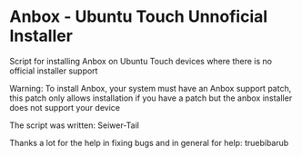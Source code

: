 # Anbox - Ubuntu Touch Unnoficial Installer
Script for installing Anbox on Ubuntu Touch devices where there is no official installer support


Warning: To install Anbox, your system must have an Anbox support patch, this patch only allows installation if you have a patch but the anbox installer does not support your device



The script was written: Seiwer-Tail

Thanks a lot for the help in fixing bugs and in general for help: truebibarub
